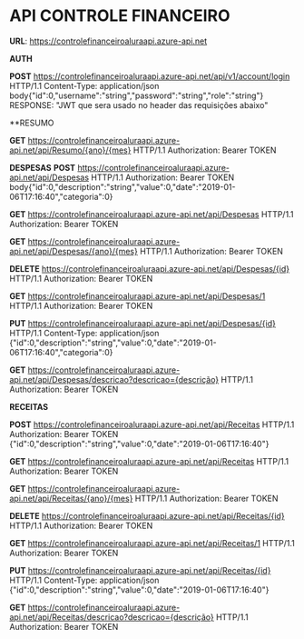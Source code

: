 # API CONTROLE FINANCEIRO


**URL**: https://controlefinanceiroaluraapi.azure-api.net


**AUTH**

**POST** https://controlefinanceiroaluraapi.azure-api.net/api/v1/account/login HTTP/1.1
Content-Type: application/json
body{"id":0,"username":"string","password":"string","role":"string"}
RESPONSE: "JWT que sera usado no header das requisições abaixo"

**RESUMO

**GET** https://controlefinanceiroaluraapi.azure-api.net/api/Resumo/{ano}/{mes} HTTP/1.1
Authorization: Bearer TOKEN

**DESPESAS**
**POST** https://controlefinanceiroaluraapi.azure-api.net/api/Despesas HTTP/1.1
Authorization: Bearer TOKEN
body{"id":0,"description":"string","value":0,"date":"2019-01-06T17:16:40","categoria":0}

**GET** https://controlefinanceiroaluraapi.azure-api.net/api/Despesas HTTP/1.1
 Authorization: Bearer TOKEN
  
**GET** https://controlefinanceiroaluraapi.azure-api.net/api/Despesas/{ano}/{mes} HTTP/1.1
Authorization: Bearer TOKEN
  
**DELETE** https://controlefinanceiroaluraapi.azure-api.net/api/Despesas/{id} HTTP/1.1
Authorization: Bearer TOKEN

**GET** https://controlefinanceiroaluraapi.azure-api.net/api/Despesas/1 HTTP/1.1
Authorization: Bearer TOKEN

**PUT** https://controlefinanceiroaluraapi.azure-api.net/api/Despesas/{id} HTTP/1.1
Content-Type: application/json
{"id":0,"description":"string","value":0,"date":"2019-01-06T17:16:40","categoria":0}

**GET** https://controlefinanceiroaluraapi.azure-api.net/api/Despesas/descricao?descricao={descrição} HTTP/1.1
Authorization: Bearer TOKEN

**RECEITAS**

**POST** https://controlefinanceiroaluraapi.azure-api.net/api/Receitas HTTP/1.1
Authorization: Bearer TOKEN
{"id":0,"description":"string","value":0,"date":"2019-01-06T17:16:40"}

**GET** https://controlefinanceiroaluraapi.azure-api.net/api/Receitas HTTP/1.1
 Authorization: Bearer TOKEN
  
**GET** https://controlefinanceiroaluraapi.azure-api.net/api/Receitas/{ano}/{mes} HTTP/1.1
Authorization: Bearer TOKEN
  
**DELETE** https://controlefinanceiroaluraapi.azure-api.net/api/Receitas/{id} HTTP/1.1
Authorization: Bearer TOKEN

**GET** https://controlefinanceiroaluraapi.azure-api.net/api/Receitas/1 HTTP/1.1
Authorization: Bearer TOKEN

**PUT** https://controlefinanceiroaluraapi.azure-api.net/api/Receitas/{id} HTTP/1.1
Content-Type: application/json
{"id":0,"description":"string","value":0,"date":"2019-01-06T17:16:40"}

**GET** https://controlefinanceiroaluraapi.azure-api.net/api/Receitas/descricao?descricao={descrição} HTTP/1.1
Authorization: Bearer TOKEN






